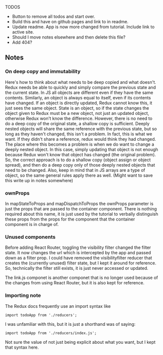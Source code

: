 TODOS

- Button to remove all todos and start over.
- Build this and have on github pages and link to in readme.
- Update readme. App is now more changed from tutorial. Include link to active site.
- Should I move notes elsewhere and then delete this file?
- Add 404?


## Notes

### On deep copy and immutability

Here's how to think about what needs to be deep copied and what doesn't. Redux needs be able to quickly and simply compare the previous state and the current state. In JS all objects are different even if they have the same contents. Similarly, an object is always equal to itself, even if its contents have changed. If an object is directly updated, Redux cannot know this, it just sees the same object. State is an object, so if the state changes the object given to Redux must be a new object, not just an updated object, otherwise Redux won't know the difference. However, there is no need to do a deep copy of the original state, a shallow copy is sufficient. Deeply nested objects will share the same reference with the previous state, but so long as they haven't changed, this isn't a problem. In fact, this is what we want. If they didn't share a reference, redux would think they had changed. The place where this becomes a problem is when we do want to change a deeply nested object. In this case, simply updating that object is not enough because Redux won't know that object has changed (the original problem). So, the correct approach is to do a shallow copy (object assign or object spread), and then do a deep copy only of those deeply nested objects that need to be changed. Also, keep in mind that in JS arrays are a type of object, so the same general rules apply there as well. (Might want to save this write up in notes somewhere)


### ownProps

In mapStateToProps and mapDispatchToProps the ownProps parameter is just the props that are passed to the container component. There is nothing required about this name, it is just used by the tutorial to verbally distinguish these props from the props for the component that the container component is in charge of.


### Unused components

Before adding React Router, toggling the visibility filter changed the filter state. It now changes the url which is intercepted by the app and passed down as a filter prop. I could have removed the visibilityfilter reducer that creates the (currently unused) filter state, but I kept it around for reference. So, technically the filter still exists, it is just never accessed or updated.

The link.js componet is another componet that is no longer used because of the changes from using React Router, but it is also kept for reference.


### Importing note

The Redux docs frequently use an import syntax like
```
import todoApp from './reducers';
```
I was unfamiliar with this, but it is just a shorthand was of saying:
```
import todoApp from './reducers/index.js';
```
Not sure the value of not just being explicit about what you want, but I kept that syntax here.
